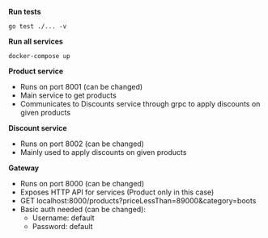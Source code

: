 **Run tests**
```shell
go test ./... -v
```

**Run all services**
```shell
docker-compose up
```

**Product service**
* Runs on port 8001 (can be changed)
* Main service to get products
* Communicates to Discounts service through grpc to apply discounts on given products

**Discount service**
* Runs on port 8002 (can be changed)
* Mainly used to apply discounts on given products

**Gateway**
* Runs on port 8000 (can be changed)
* Exposes HTTP API for services (Product only in this case)
* GET localhost:8000/products?priceLessThan=89000&category=boots
* Basic auth needed (can be changed):
    * Username: default
    * Password: default